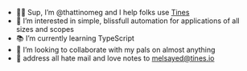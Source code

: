 - 🤘🏼 Sup, I’m @thattinomeg and I help folks use [Tines](http://tines.io)
- 🧹 I’m interested in simple, blissfull automation for applications of all sizes and scopes
- 📚 I’m currently learning TypeScript  
- 💞️ I’m looking to collaborate with my pals on almost anything
- 💌 address all hate mail and love notes to melsayed@tines.io

<!---
thattinomeg/thattinomeg is a ✨ special ✨ repository because its `README.md` (this file) appears on your GitHub profile.
You can click the Preview link to take a look at your changes.
--->

